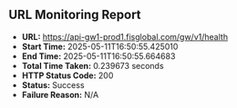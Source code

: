## URL Monitoring Report

- **URL:** https://api-gw1-prod1.fisglobal.com/gw/v1/health
- **Start Time:** 2025-05-11T16:50:55.425010
- **End Time:** 2025-05-11T16:50:55.664683
- **Total Time Taken:** 0.239673 seconds
- **HTTP Status Code:** 200
- **Status:** Success
- **Failure Reason:** N/A
